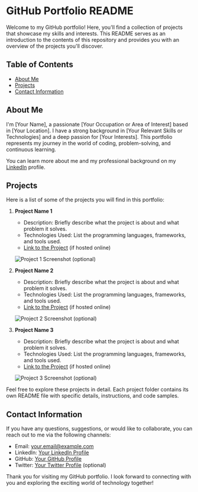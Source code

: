 # GitHub Portfolio README

Welcome to my GitHub portfolio! Here, you'll find a collection of projects that showcase my skills and interests. This README serves as an introduction to the contents of this repository and provides you with an overview of the projects you'll discover.

## Table of Contents

- [About Me](#about-me)
- [Projects](#projects)
- [Contact Information](#contact-information)

## About Me

I'm [Your Name], a passionate [Your Occupation or Area of Interest] based in [Your Location]. I have a strong background in [Your Relevant Skills or Technologies] and a deep passion for [Your Interests]. This portfolio represents my journey in the world of coding, problem-solving, and continuous learning.

You can learn more about me and my professional background on my [LinkedIn](https://www.linkedin.com/in/your-linkedin-profile/) profile.

## Projects

Here is a list of some of the projects you will find in this portfolio:

1. **Project Name 1**
   - Description: Briefly describe what the project is about and what problem it solves.
   - Technologies Used: List the programming languages, frameworks, and tools used.
   - [Link to the Project](#) (if hosted online)

   ![Project 1 Screenshot](project1-screenshot.png) (optional)

2. **Project Name 2**
   - Description: Briefly describe what the project is about and what problem it solves.
   - Technologies Used: List the programming languages, frameworks, and tools used.
   - [Link to the Project](#) (if hosted online)

   ![Project 2 Screenshot](project2-screenshot.png) (optional)

3. **Project Name 3**
   - Description: Briefly describe what the project is about and what problem it solves.
   - Technologies Used: List the programming languages, frameworks, and tools used.
   - [Link to the Project](#) (if hosted online)

   ![Project 3 Screenshot](project3-screenshot.png) (optional)

Feel free to explore these projects in detail. Each project folder contains its own README file with specific details, instructions, and code samples.

## Contact Information

If you have any questions, suggestions, or would like to collaborate, you can reach out to me via the following channels:

- Email: [your.email@example.com](mailto:your.email@example.com)
- LinkedIn: [Your LinkedIn Profile](https://www.linkedin.com/in/your-linkedin-profile/)
- GitHub: [Your GitHub Profile](https://github.com/your-username)
- Twitter: [Your Twitter Profile](https://twitter.com/your-twitter-handle) (optional)

Thank you for visiting my GitHub portfolio. I look forward to connecting with you and exploring the exciting world of technology together!
